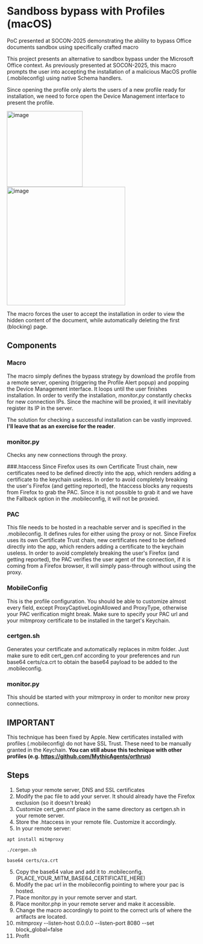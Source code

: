 # Sandboss bypass with Profiles (macOS)
PoC presented at SOCON-2025 demonstrating the ability to bypass Office documents sandbox using specifically crafted macro 

This project presents an alternative to sandbox bypass under the Microsoft Office context. As previously presented at SOCON-2025, this macro prompts the user into accepting the installation of a malicious MacOS profile (.mobileconfig) using native Schema handlers.

Since opening the profile only alerts the users of a new profile ready for installation, we need to force open the Device Management interface to present the profile.

<img width="201" alt="image" src="https://github.com/user-attachments/assets/a22fd868-9b63-4474-99f7-639e795b7bcb" />

<img width="314" alt="image" src="https://github.com/user-attachments/assets/5ff2223a-7569-4acc-a923-2e4e5f284120" />

The macro forces the user to accept the installation in order to view the hidden content of the document, while automatically deleting the first (blocking) page.

## Components

### Macro

The macro simply defines the bypass strategy by download the profile from a remote server, opening (triggering the Profile Alert popup) and popping the Device Management interface. It loops until the user finishes installation. In order to verify the installation, _monitor.py_ constantly checks for new connection IPs. Since the machine will be proxied, it will inevitably register its IP in the server.

The solution for checking a successful installation can be vastly improved. **I'll leave that as an exercise for the reader**.

### monitor.py

Checks any new connections through the proxy.

###.htaccess
Since Firefox uses its own Certificate Trust chain, new certificates need to be defined directly into the app, which renders adding a certificate to the keychain useless. In order to avoid completely breaking the user's Firefox (and getting reported), the htaccess blocks any requests from Firefox to grab the PAC. Since it is not possible to grab it and we have the Fallback option in the .mobileconfig, it will not be proxied.

### PAC

This file needs to be hosted in a reachable server and is specified in the .mobileconfig. It defines rules for either using the proxy or not. Since Firefox uses its own Certificate Trust chain, new certificates need to be defined directly into the app, which renders adding a certificate to the keychain useless. In order to avoid completely breaking the user's Firefox (and getting reported), the PAC verifies the user agent of the connection, if it is coming from a Firefox browser, it will simply pass-through without using the proxy.

### MobileConfig

This is the profile configuration. You should be able to customize almost every field, except ProxyCaptiveLoginAllowed and ProxyType, otherwise your PAC verification might break. Make sure to specify your PAC url and your mitmproxy certificate to be installed in the target's Keychain.

### certgen.sh

Generates your certificate and automatically replaces in mitm folder. Just make sure to edit cert_gen.cnf according to your preferences and run base64 certs/ca.crt to obtain the base64 payload to be added to the .mobileconfig.

### monitor.py

This should be started with your mitmproxy in order to monitor new proxy connections.

## IMPORTANT

This technique has been fixed by Apple. New certificates installed with profiles (.mobileconfig) do not have SSL Trust. These need to be manually granted in the Keychain. **You can still abuse this technique with other profiles (e.g. https://github.com/MythicAgents/orthrus)**

## Steps

1. Setup your remote server, DNS and SSL certificates
2. Modify the pac file to add your server. It should already have the Firefox exclusion (so it doesn't break)
3. Customize cert_gen.cnf place in the same directory as certgen.sh in your remote server.
4. Store the .htaccess in your remote file. Customize it accordingly.
5. In your remote server:

`apt install mitmproxy`

`./cergen.sh`

`base64 certs/ca.crt`

5. Copy the base64 value and add it to .mobileconfig. (PLACE_YOUR_MITM_BASE64_CERTIFICATE_HERE)
6. Modify the pac url in the mobileconfig pointing to where your pac is hosted.
7. Place monitor.py in your remote server and start.
8. Place monitor.php in your remote server and make it accessible.
9. Change the macro accordingly to point to the correct urls of where the artifacts are located.
10. mitmproxy --listen-host 0.0.0.0 --listen-port 8080 --set block_global=false
11. Profit
